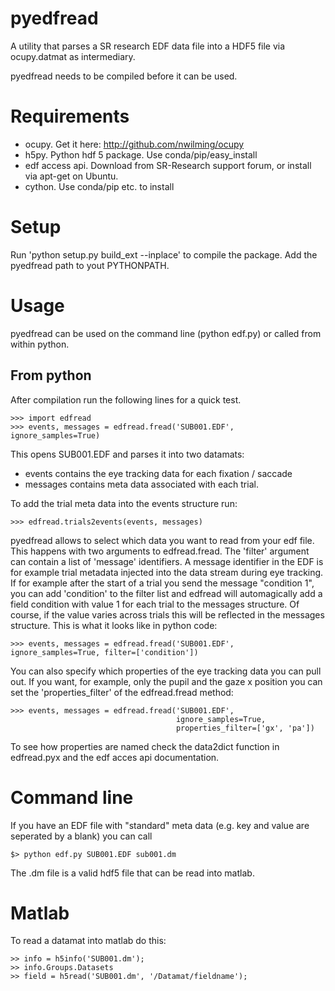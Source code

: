 pyedfread
=========

A utility that parses a SR research EDF data file into a HDF5 file via 
ocupy.datmat as intermediary.

pyedfread needs to be compiled before it can be used.

Requirements
============

 - ocupy. Get it here: http://github.com/nwilming/ocupy
 - h5py. Python hdf 5 package. Use conda/pip/easy_install
 - edf access api. Download from SR-Research support forum,
   or install via apt-get on Ubuntu.
 - cython. Use conda/pip etc. to install


Setup
=====
Run  'python setup.py build_ext --inplace' to compile the package.
Add the pyedfread path to yout PYTHONPATH. 


Usage
=====

pyedfread can be used on the command line (python edf.py) or called from
within python.

From python
-----------

After compilation run the following lines for a quick test. 

    >>> import edfread
    >>> events, messages = edfread.fread('SUB001.EDF', ignore_samples=True)

This opens SUB001.EDF and parses it into two datamats:
 
 - events contains the eye tracking data for each fixation / saccade
 - messages contains meta data associated with each trial.

To add the trial meta data into the events structure run:

    >>> edfread.trials2events(events, messages)

pyedfread allows to select which data you want to read from your edf file. This
happens with two arguments to edfread.fread. The 'filter' argument can contain a 
list of 'message' identifiers. A message identifier in the EDF is for example 
trial metadata injected into the data stream during eye tracking. If for example 
after the start of a trial you send the message "condition 1", you can add 'condition'
to the filter list and edfread will automagically add a field condition with value 1 
for each trial to the messages structure. Of course, if the value varies across trials
this will be reflected in the messages structure. This is what it looks like in
python code:

	>>> events, messages = edfread.fread('SUB001.EDF', ignore_samples=True, filter=['condition'])

You can also specify which properties of the eye tracking data you can pull out. If
you want, for example, only the pupil and the gaze x position you can set the 
'properties_filter' of the edfread.fread method:

	>>> events, messages = edfread.fread('SUB001.EDF', 
										 ignore_samples=True, 
										 properties_filter=['gx', 'pa'])

To see how properties are named check the data2dict function in edfread.pyx and the
edf acces api documentation.

Command line
============

If you have an EDF file with "standard" meta data (e.g. key and value are seperated by a 
blank) you can call

	$> python edf.py SUB001.EDF sub001.dm

The .dm file is a valid hdf5 file that can be read into matlab.


Matlab
======

To read a datamat into matlab do this:

    >> info = h5info('SUB001.dm');
    >> info.Groups.Datasets
    >> field = h5read('SUB001.dm', '/Datamat/fieldname');


